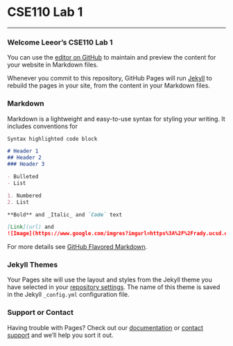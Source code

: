 # CSE110 Lab 1
______
### Welcome Leeor’s CSE110 Lab 1

You can use the [editor on GitHub](https://github.com/leeorn/CSE110-Lab1/edit/gh-pages/index.md) to maintain and preview the content for your website in Markdown files.

Whenever you commit to this repository, GitHub Pages will run [Jekyll](https://jekyllrb.com/) to rebuild the pages in your site, from the content in your Markdown files.

### Markdown

Markdown is a lightweight and easy-to-use syntax for styling your writing. It includes conventions for

```markdown
Syntax highlighted code block

# Header 1
## Header 2
### Header 3

- Bulleted
- List

1. Numbered
2. List

**Bold** and _Italic_ and `Code` text

[Link](url) and 
![Image](https://www.google.com/imgres?imgurl=https%3A%2F%2Frady.ucsd.edu%2Fimages%2Fucsd%2520logo.png&imgrefurl=https%3A%2F%2Frady.ucsd.edu%2Fprograms%2Fundergraduate-programs%2Forganizations%2F&tbnid=jc1NLxqvV-GMrM&vet=12ahUKEwju7ZaT34buAhURiZ4KHXZeBy8QMygDegUIARCyAQ..i&docid=HGrh1b9-G_dYNM&w=670&h=670&q=ucsd&hl=en&ved=2ahUKEwju7ZaT34buAhURiZ4KHXZeBy8QMygDegUIARCyAQ)
```

For more details see [GitHub Flavored Markdown](https://guides.github.com/features/mastering-markdown/).

### Jekyll Themes

Your Pages site will use the layout and styles from the Jekyll theme you have selected in your [repository settings](https://github.com/leeorn/CSE110-Lab1/settings). The name of this theme is saved in the Jekyll `_config.yml` configuration file.

### Support or Contact

Having trouble with Pages? Check out our [documentation](https://docs.github.com/categories/github-pages-basics/) or [contact support](https://github.com/contact) and we’ll help you sort it out.
